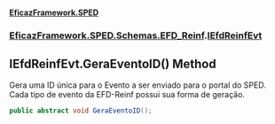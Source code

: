 #### [EficazFramework.SPED](EficazFrameworkSPED.md 'EficazFramework SPED')
### [EficazFramework.SPED.Schemas.EFD_Reinf](EficazFramework.SPED.Schemas.EFD_Reinf.md 'EficazFramework.SPED.Schemas.EFD_Reinf').[IEfdReinfEvt](EficazFramework.SPED.Schemas.EFD_Reinf/IEfdReinfEvt.md 'EficazFramework.SPED.Schemas.EFD_Reinf.IEfdReinfEvt')

## IEfdReinfEvt.GeraEventoID() Method

Gera uma ID única para o Evento a ser enviado para o portal do SPED.  
Cada tipo de evento da EFD-Reinf possui sua forma de geração.

```csharp
public abstract void GeraEventoID();
```